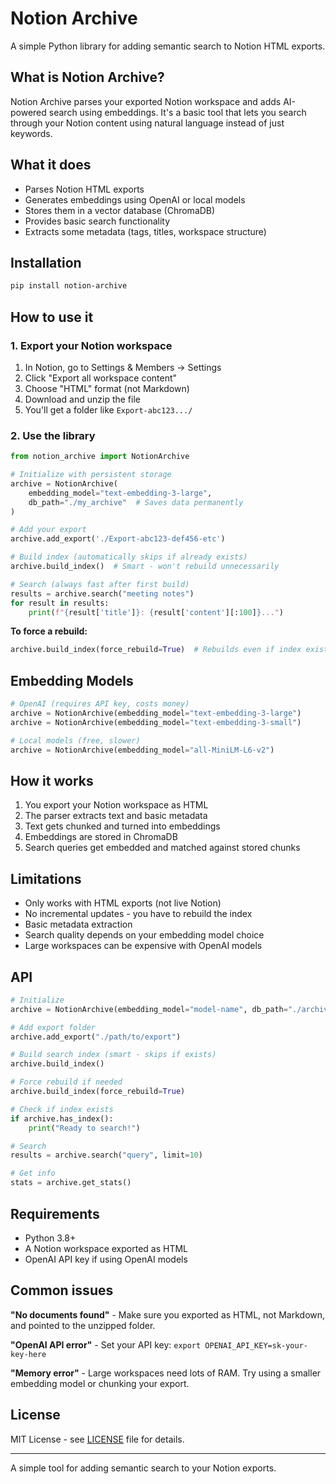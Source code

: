 # Notion Archive

A simple Python library for adding semantic search to Notion HTML exports.

## What is Notion Archive?

Notion Archive parses your exported Notion workspace and adds AI-powered search using embeddings. It's a basic tool that lets you search through your Notion content using natural language instead of just keywords.

## What it does

- Parses Notion HTML exports 
- Generates embeddings using OpenAI or local models
- Stores them in a vector database (ChromaDB)
- Provides basic search functionality
- Extracts some metadata (tags, titles, workspace structure)

## Installation

```bash
pip install notion-archive
```

## How to use it

### 1. Export your Notion workspace
1. In Notion, go to Settings & Members → Settings
2. Click "Export all workspace content"
3. Choose "HTML" format (not Markdown)
4. Download and unzip the file
5. You'll get a folder like `Export-abc123.../`

### 2. Use the library
```python
from notion_archive import NotionArchive

# Initialize with persistent storage
archive = NotionArchive(
    embedding_model="text-embedding-3-large",
    db_path="./my_archive"  # Saves data permanently
)

# Add your export
archive.add_export('./Export-abc123-def456-etc')

# Build index (automatically skips if already exists)
archive.build_index()  # Smart - won't rebuild unnecessarily

# Search (always fast after first build)
results = archive.search("meeting notes")
for result in results:
    print(f"{result['title']}: {result['content'][:100]}...")
```

**To force a rebuild:**
```python
archive.build_index(force_rebuild=True)  # Rebuilds even if index exists
```

## Embedding Models

```python
# OpenAI (requires API key, costs money)
archive = NotionArchive(embedding_model="text-embedding-3-large")
archive = NotionArchive(embedding_model="text-embedding-3-small")

# Local models (free, slower)
archive = NotionArchive(embedding_model="all-MiniLM-L6-v2")
```

## How it works

1. You export your Notion workspace as HTML
2. The parser extracts text and basic metadata 
3. Text gets chunked and turned into embeddings
4. Embeddings are stored in ChromaDB
5. Search queries get embedded and matched against stored chunks

## Limitations

- Only works with HTML exports (not live Notion)
- No incremental updates - you have to rebuild the index
- Basic metadata extraction
- Search quality depends on your embedding model choice
- Large workspaces can be expensive with OpenAI models

## API

```python
# Initialize
archive = NotionArchive(embedding_model="model-name", db_path="./archive_db")

# Add export folder  
archive.add_export("./path/to/export")

# Build search index (smart - skips if exists)
archive.build_index()

# Force rebuild if needed
archive.build_index(force_rebuild=True)

# Check if index exists
if archive.has_index():
    print("Ready to search!")

# Search
results = archive.search("query", limit=10)

# Get info
stats = archive.get_stats()
```

## Requirements

- Python 3.8+
- A Notion workspace exported as HTML
- OpenAI API key if using OpenAI models

## Common issues

**"No documents found"** - Make sure you exported as HTML, not Markdown, and pointed to the unzipped folder.

**"OpenAI API error"** - Set your API key: `export OPENAI_API_KEY=sk-your-key-here`

**"Memory error"** - Large workspaces need lots of RAM. Try using a smaller embedding model or chunking your export.

## License

MIT License - see [LICENSE](LICENSE) file for details.

---

A simple tool for adding semantic search to your Notion exports.